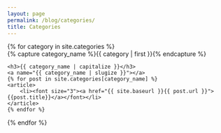 ```yaml
---
layout: page
permalink: /blog/categories/
title: Categories
---
```



<div>
{% for category in site.categories %}
  <div>
    {% capture category_name %}{{ category | first }}{% endcapture %}
    <div id="#{{ category_name | slugize }}"></div>
    <p></p>
    
    <h3>{{ category_name | capitalize }}</h3>
    <a name="{{ category_name | slugize }}"></a>
    {% for post in site.categories[category_name] %}
    <article>
        <li><font size="3"><a href="{{ site.baseurl }}{{ post.url }}">{{post.title}}</a></font></li>
    </article>
    {% endfor %}
  </div>
{% endfor %}
</div>